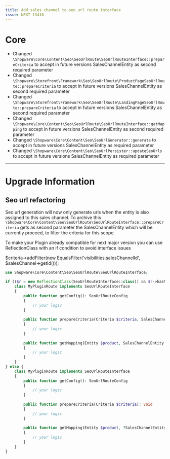 ```yaml
---
title: Add sales channel to seo url route interface
issue: NEXT-13410
---
```

# Core
* Changed `\Shopware\Core\Content\Seo\SeoUrlRoute\SeoUrlRouteInterface::prepareCriteria` to accept in future versions SalesChannelEntity as second required parameter
* Changed `\Shopware\Storefront\Framework\Seo\SeoUrlRoute\ProductPageSeoUrlRoute::prepareCriteria` to accept in future versions SalesChannelEntity as second required parameter
* Changed `\Shopware\Storefront\Framework\Seo\SeoUrlRoute\LandingPageSeoUrlRoute::prepareCriteria` to accept in future versions SalesChannelEntity as second required parameter
* Changed `\Shopware\Core\Content\Seo\SeoUrlRoute\SeoUrlRouteInterface::getMapping` to accept in future versions SalesChannelEntity as second required parameter
* Changed `\Shopware\Core\Content\Seo\SeoUrlGenerator::generate` to accept in future versions SalesChannelEntity as required parameter
* Changed `\Shopware\Core\Content\Seo\SeoUrlPersister::updateSeoUrls` to accept in future versions SalesChannelEntity as required parameter

___
# Upgrade Information

## Seo url refactoring

Seo url generation will now only generate urls when the entity is also assigned to this sales channel.
To archive this `\Shopware\Core\Content\Seo\SeoUrlRoute\SeoUrlRouteInterface::prepareCriteria` gets as second parameter the SalesChannelEntity which will be currently proceed, to filter the criteria for this scope.

To make your Plugin already compatible for next major version you can use ReflectionClass with an if condition to avoid interface issues

$criteria->addFilter(new EqualsFilter('visibilities.salesChannelId', $salesChannel->getId()));

```php
use Shopware\Core\Content\Seo\SeoUrlRoute\SeoUrlRouteInterface;

if (($r = new ReflectionClass(SeoUrlRouteInterface::class)) && $r->hasMethod('prepareCriteria') && $r->getMethod('prepareCriteria')->getNumberOfRequiredParameters() === 2) {
    class MyPluginRoute implements SeoUrlRouteInterface
    {
        public function getConfig(): SeoUrlRouteConfig
        {
            // your logic
        }
    
        public function prepareCriteria(Criteria $criteria, SalesChannelEntity $salesChannel): void
        {
            // your logic
        }
        
        public function getMapping(Entity $product, SalesChannelEntity $salesChannel): SeoUrlMapping
        {
            // your logic
        }
    }
} else {
    class MyPluginRoute implements SeoUrlRouteInterface
    {
        public function getConfig(): SeoUrlRouteConfig
        {
            // your logic
        }
    
        public function prepareCriteria(Criteria $criteria): void
        {
            // your logic
        }
        
        public function getMapping(Entity $product, ?SalesChannelEntity $salesChannel): SeoUrlMapping
        {
            // your logic
        }
    }
}
```
